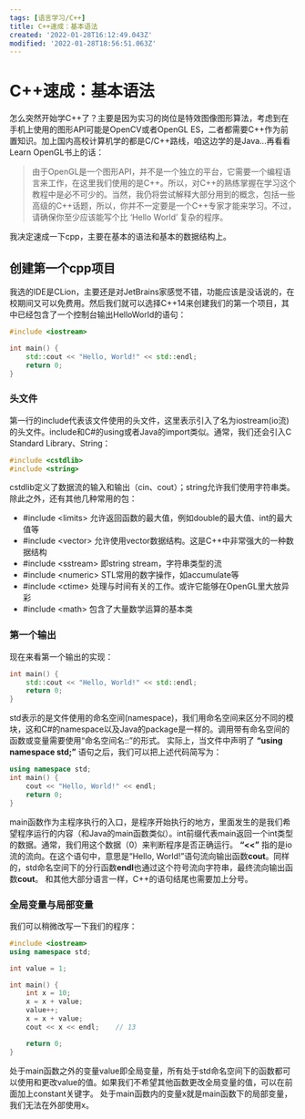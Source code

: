```yaml
---
tags: [语言学习/C++]
title: C++速成：基本语法
created: '2022-01-28T16:12:49.043Z'
modified: '2022-01-28T18:56:51.063Z'
---
```


# C++速成：基本语法
怎么突然开始学C++了？主要是因为实习的岗位是特效图像图形算法，考虑到在手机上使用的图形API可能是OpenCV或者OpenGL ES，二者都需要C++作为前置知识。加上国内高校计算机学的都是C/C++路线，咱这边学的是Java...再看看Learn OpenGL书上的话：
> 由于OpenGL是一个图形API，并不是一个独立的平台，它需要一个编程语言来工作，在这里我们使用的是C++。所以，对C++的熟练掌握在学习这个教程中是必不可少的。当然，我仍将尝试解释大部分用到的概念，包括一些高级的C++话题，所以，你并不一定要是一个C++专家才能来学习。不过，请确保你至少应该能写个比 ‘Hello World’ 复杂的程序。

我决定速成一下cpp，主要在基本的语法和基本的数据结构上。

## 创建第一个cpp项目
我选的IDE是CLion，主要还是对JetBrains家感觉不错，功能应该是没话说的，在校期间又可以免费用。然后我们就可以选择C++14来创建我们的第一个项目，其中已经包含了一个控制台输出HelloWorld的语句：
```C++
#include <iostream>

int main() {
    std::cout << "Hello, World!" << std::endl;
    return 0;
}
```

### 头文件
第一行的include代表该文件使用的头文件，这里表示引入了名为iostream(io流)的头文件。include和C#的using或者Java的import类似。通常，我们还会引入C Standard Library、String：
```C++
#include <cstdlib>
#include <string>
```

cstdlib定义了数据流的输入和输出（cin、cout）；string允许我们使用字符串类。除此之外，还有其他几种常用的包：
- #include \<limits\>
允许返回函数的最大值，例如double的最大值、int的最大值等
- #include \<vector\>
允许使用vector数据结构。这是C++中非常强大的一种数据结构
- #include \<sstream\>
即string stream，字符串类型的流
- #include \<numeric\>
STL常用的数字操作，如accumulate等
- #include \<ctime\>
处理与时间有关的工作。或许它能够在OpenGL里大放异彩
- #include \<math\>
包含了大量数学运算的基本类

### 第一个输出
现在来看第一个输出的实现：
```C++
int main() {
    std::cout << "Hello, World!" << std::endl;
    return 0;
}
```
std表示的是文件使用的命名空间(namespace)，我们用命名空间来区分不同的模块，这和C#的namespace以及Java的package是一样的。调用带有命名空间的函数或变量需要使用“命名空间名::”的形式。
实际上，当文件中声明了 **“using namespace std;”** 语句之后，我们可以把上述代码简写为：
```C++
using namespace std;
int main() {
    cout << "Hello, World!" << endl;
    return 0;
}
```
main函数作为主程序执行的入口，是程序开始执行的地方，里面发生的是我们希望程序运行的内容（和Java的main函数类似）。int前缀代表main返回一个int类型的数据。通常，我们用这个数据（0）来判断程序是否正确运行。
**“<<”** 指的是io流的流向。在这个语句中，意思是“Hello, World!”语句流向输出函数**cout**。同样的，std命名空间下的分行函数**endl**也通过这个符号流向字符串，最终流向输出函数**cout**。
和其他大部分语言一样，C++的语句结尾也需要加上分号。

### 全局变量与局部变量
我们可以稍微改写一下我们的程序：
```C++
#include <iostream>
using namespace std;

int value = 1;

int main() {
    int x = 10;
    x = x + value;
    value++;
    x = x + value;
    cout << x << endl;    // 13

    return 0;
}
```
处于main函数之外的变量value即全局变量，所有处于std命名空间下的函数都可以使用和更改value的值。如果我们不希望其他函数更改全局变量的值，可以在前面加上constant关键字。
处于main函数内的变量x就是main函数下的局部变量，我们无法在外部使用x。









